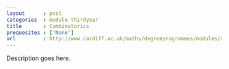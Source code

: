 ```yaml
---
layout      : post
categories  : module thirdyear
title       : Combinatorics
prequesites : ['None']
url         : http://www.cardiff.ac.uk/maths/degreeprogrammes/modules/ma3004.html
---
```


Description goes here.

